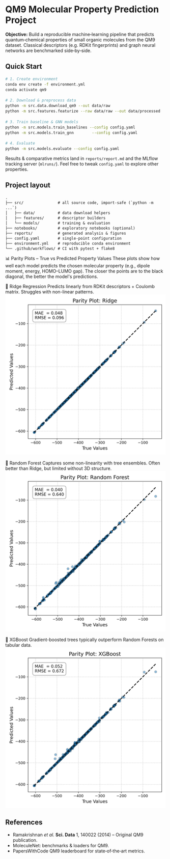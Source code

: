 # QM9 Molecular Property Prediction Project

**Objective:** Build a reproducible machine‑learning pipeline that predicts quantum‑chemical
properties of small organic molecules from the QM9 dataset.  Classical descriptors (e.g. RDKit
fingerprints) and graph neural networks are benchmarked side‑by‑side.



## Quick Start

```bash
# 1. Create environment
conda env create -f environment.yml
conda activate qm9

# 2. Download & preprocess data
python -m src.data.download_qm9 --out data/raw
python -m src.features.featurize --raw data/raw --out data/processed

# 3. Train baseline & GNN models
python -m src.models.train_baselines --config config.yaml
python -m src.models.train_gnn        --config config.yaml

# 4. Evaluate
python -m src.models.evaluate --config config.yaml
```

Results & comparative metrics land in `reports/report.md` and the MLflow tracking
server (`mlruns/`).  Feel free to tweak `config.yaml` to explore other properties.

## Project layout

```text
.
├── src/               # all source code, import‑safe (`python -m ...`)
│   ├── data/          # data download helpers
│   ├── features/      # descriptor builders
│   └── models/        # training & evaluation
├── notebooks/         # exploratory notebooks (optional)
├── reports/           # generated analysis & figures
├── config.yaml        # single‑point configuration
├── environment.yml    # reproducible conda environment
└── .github/workflows/ # CI with pytest + flake8
```

📊 Parity Plots – True vs Predicted Property Values
These plots show how well each model predicts the chosen molecular property (e.g., dipole moment, energy, HOMO–LUMO gap). The closer the points are to the black diagonal, the better the model's predictions.

🔁 Ridge Regression
Predicts linearly from RDKit descriptors + Coulomb matrix. Struggles with non-linear patterns.
![Ridge Parity](assets/plots/parity_ridge.png)



🌳 Random Forest
Captures some non-linearity with tree ensembles. Often better than Ridge, but limited without 3D structure.
![Random Forest Parity](assets/plots/parity_random_forest.png)

🚀 XGBoost
Gradient-boosted trees typically outperform Random Forests on tabular data.
![XGBoost Parity](assets/plots/parity_xgboost.png)





## References

* Ramakrishnan *et al.* **Sci. Data** 1, 140022 (2014) – Original QM9 publication.
* MoleculeNet: benchmarks & loaders for QM9.
* PapersWithCode QM9 leaderboard for state‑of‑the‑art metrics.
